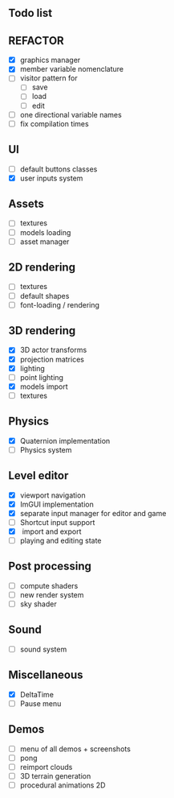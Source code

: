 ## Todo list

## REFACTOR
- [x] graphics manager
- [x] member variable nomenclature
- [ ] visitor pattern for 
    - [ ] save
    - [ ] load
    - [ ] edit
- [ ] one directional variable names
- [ ] fix compilation times

## UI
- [ ] default buttons classes
- [x] user inputs system

## Assets
- [ ] textures
- [ ] models loading
- [ ] asset manager

## 2D rendering
- [ ] textures
- [ ] default shapes
- [ ] font-loading / rendering

## 3D rendering
- [x] 3D actor transforms
- [x] projection matrices
- [x] lighting
- [ ] point lighting
- [x] models import
- [ ] textures

## Physics
- [x] Quaternion implementation
- [ ] Physics system

## Level editor
- [x] viewport navigation
- [x] ImGUI implementation
- [x] separate input manager for editor and game
- [ ] Shortcut input support
- [x] <xml> import and export
- [ ] playing and editing state

## Post processing
- [ ] compute shaders
- [ ] new render system
- [ ] sky shader

## Sound
- [ ] sound system

## Miscellaneous
- [x] DeltaTime
- [ ] Pause menu

## Demos
- [ ] menu of all demos + screenshots
- [ ] pong
- [ ] reimport clouds
- [ ] 3D terrain generation
- [ ] procedural animations 2D
